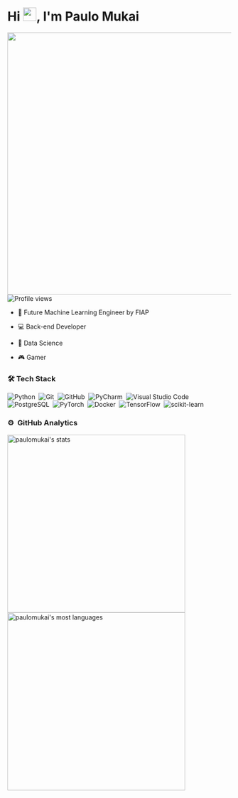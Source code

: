 <h1 align="left">Hi <img src="https://raw.githubusercontent.com/kaueMarques/kaueMarques/master/hi.gif" width="30px">, I'm Paulo Mukai</h1>
<img align="right" height="590em" style="margin-left: 10px; border: none;" src="https://raw.githubusercontent.com/gist/PauloMukai/139e4c6c7671372382e21bd1b12d2c3d/raw/f89bf8a742dae3f292858c6ac0aa75386710c465/githubcard.svg"/>
<p align="left"> <img src="https://komarev.com/ghpvc/?username=paulomukai&color=yellow" alt="Profile views" /> </p>



- 🤖 Future Machine Learning Engineer by FIAP
  
- 💻 Back-end Developer

- 🎲 Data Science
  
- 🎮 Gamer



### 🛠 Tech Stack

![Python](https://img.shields.io/badge/-Python-05122A?style=flat&logo=Python)&nbsp;
![Git](https://img.shields.io/badge/-Git-05122A?style=flat&logo=git)&nbsp;
![GitHub](https://img.shields.io/badge/-GitHub-05122A?style=flat&logo=github)&nbsp;
![PyCharm](https://img.shields.io/badge/PyCharm-05122A?style=flat&logo=PyCharm&logoColor=ccff33)&nbsp;
![Visual Studio Code](https://img.shields.io/badge/-Visual%20Studio%20Code-05122A?style=flat&logo=visual-studio-code&logoColor=007ACC)&nbsp;
![PostgreSQL](https://img.shields.io/badge/-PostgreSQL-05122A?style=flat&logo=postgresql)&nbsp;
![PyTorch](https://img.shields.io/badge/-PyTorch-05122A?style=flat&logo=PyTorch)&nbsp;
![Docker](https://img.shields.io/badge/-Docker-05122A?style=flat&logo=Docker)&nbsp;
![TensorFlow](https://img.shields.io/badge/-Tensorflow-05122A?style=flat&logo=Tensorflow)&nbsp;
![scikit-learn](https://img.shields.io/badge/-scikitlearn-05122A?style=flat&logo=scikitlearn)&nbsp;


### ⚙️ &nbsp;GitHub Analytics
<p align="left">
<img width="400em" src="https://github-readme-stats.vercel.app/api?username=paulomukai&show_icons=true&theme=vision-friendly-dark" alt="paulomukai's stats"/>
<img width="400em" src="https://github-readme-stats.vercel.app/api/top-langs/?username=paulomukai&layout=compact&theme=vision-friendly-dark" alt="paulomukai's most languages"/>
</p>

<br><br>
